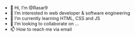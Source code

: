 - 👋 Hi, I’m @Rasar9
- 👀 I’m interested in web developer & software engineering
- 🌱 I’m currently learning HTML, CSS and JS
- 💞️ I’m looking to collaborate on ...
- 📫 How to reach me via email 

<!---
Rasar9/Rasar9 is a ✨ special ✨ repository because its `README.md` (this file) appears on your GitHub profile.
You can click the Preview link to take a look at your changes.
--->
